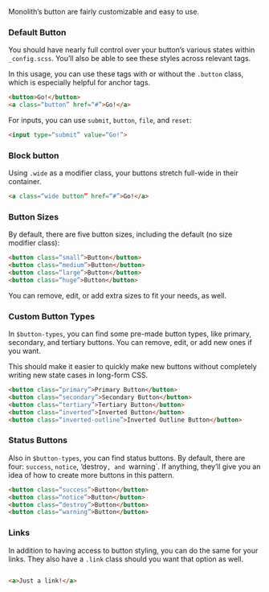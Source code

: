 Monolith’s button are fairly customizable and easy to use.

### Default Button

You should have nearly full control over your button’s various states within `_config.scss`. You’ll also be able to see these styles across relevant tags.

In this usage, you can use these tags with or without the `.button` class, which is especially helpful for anchor tags.

```html
<button>Go!</button>
<a class=“button” href=“#”>Go!</a>
```

For inputs, you can use `submit`, `button`, `file`, and `reset`:

```html
<input type=“submit” value=“Go!”>
```

### Block button

Using `.wide` as a modifier class, your buttons stretch full-wide in their container.

```html
<a class=“wide button” href=“#”>Go!</a>
```

### Button Sizes

By default, there are five button sizes, including the default (no size modifier class):

```html
<button class=“small”>Button</button>
<button class=“medium”>Button</button>
<button class=“large”>Button</button>
<button class=“huge”>Button</button>
```

You can remove, edit, or add extra sizes to fit your needs, as well.

### Custom Button Types

In `$button-types`, you can find some pre-made button types, like primary, secondary, and tertiary buttons. You can remove, edit, or add new ones if you want.

This should make it easier to quickly make new buttons without completely writing new state cases in long-form CSS.

```html
<button class=“primary”>Primary Button</button>
<button class=“secondary”>Secondary Button</button>
<button class=“tertiary”>Tertiary Button</button>
<button class=“inverted”>Inverted Button</button>
<button class=“inverted-outline”>Inverted Outline Button</button>
```

### Status Buttons

Also in `$button-types`, you can find status buttons. By default, there are four: `success`, `notice`, ‘destroy`, and `warning`. If anything, they’ll give you an idea of how to create more buttons in this pattern.

```html
<button class=“success”>Button</button>
<button class=“notice”>Button</button>
<button class=“destroy”>Button</button>
<button class=“warning”>Button</button>
```

### Links

In addition to having access to button styling, you can do the same for your links. They also have a `.link` class should you want that option as well.

```html

<a>Just a link!</a>
```
